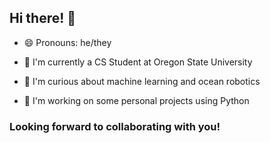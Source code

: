 ## Hi there! 👋
- 😄 Pronouns: he/they 
- 🦫 I'm currently a CS Student at Oregon State University
- 🌊 I'm curious about machine learning and ocean robotics
  
- 🌱 I'm working on some personal projects using Python
### Looking forward to collaborating with you!
<!--
**brookbrowning/brookbrowning** is a ✨ _special_ ✨ repository because its `README.md` (this file) appears on your GitHub profile.

Here are some ideas to get you started:

- 🔭 I’m currently working on ...
- 🌱 I’m currently learning ...
- 👯 I’m looking to collaborate on ...
- 🤔 I’m looking for help with ...
- 💬 Ask me about ...
- 📫 How to reach me: ...
- 😄 Pronouns: ...
- ⚡ Fun fact: ...
-->
